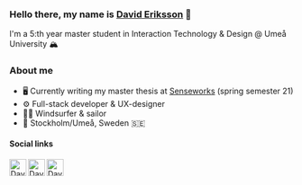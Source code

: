 ### Hello there, my name is [David Eriksson][website] 🌊
I'm a 5:th year master student in Interaction Technology & Design @ Umeå University 🏔️ 

### About me
- 🖥️ Currently writing my master thesis at [Senseworks][senseworks] (spring semester 21)
- ⚙️ Full-stack developer & UX-designer 
- 🏄‍♂️ Windsurfer & sailor
- 📍 Stockholm/Umeå, Sweden 🇸🇪

#### Social links

[<img align="left" alt="David Eriksson | LinkedIn" width="30px" src="https://cdn.jsdelivr.net/npm/simple-icons@3.13.0/icons/facebook.svg" />][facebook]
[<img align="left" alt="David Eriksson | LinkedIn" width="30px" src="https://cdn.jsdelivr.net/npm/simple-icons@v3/icons/linkedin.svg" />][linkedin]
[<img align="left" alt="David Eriksson | Instagram" width="30px" src="https://cdn.jsdelivr.net/npm/simple-icons@v3/icons/instagram.svg" />][instagram]

<br>


<br />

[website]: https://davidaeriksson.netlify.app/
[instagram]: https://www.instagram.com/davidderiksson/
[facebook]: https://www.facebook.com/david.eriksson.14
[linkedin]: https://www.linkedin.com/in/david-eriksson-5a2a96103/
[senseworks]:https://senseworks.io/
